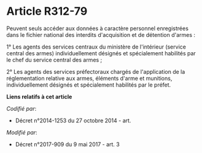 # Article R312-79

Peuvent seuls accéder aux données à caractère personnel enregistrées dans le fichier national des interdits d'acquisition et
de détention d'armes :

1° Les agents des services centraux du ministère de l'intérieur (service central des armes) individuellement désignés et
spécialement habilités par le chef du service central des armes ;

2° Les agents des services préfectoraux chargés de l'application de la réglementation relative aux armes, éléments d'arme et
munitions, individuellement désignés et spécialement habilités par le préfet.

**Liens relatifs à cet article**

_Codifié par_:

  - Décret n°2014-1253 du 27 octobre 2014 - art.

_Modifié par_:

  - Décret n°2017-909 du 9 mai 2017 - art. 3
